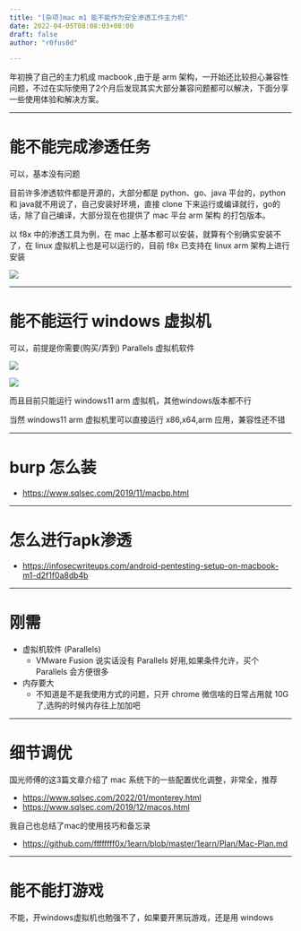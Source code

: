 ```yaml
---
title: "[杂项]mac m1 能不能作为安全渗透工作主力机"
date: 2022-04-05T08:08:03+08:00
draft: false
author: "r0fus0d"

---
```


年初换了自己的主力机成 macbook ,由于是 arm 架构，一开始还比较担心兼容性问题，不过在实际使用了2个月后发现其实大部分兼容问题都可以解决，下面分享一些使用体验和解决方案。

<!--more-->

---

# 能不能完成渗透任务

可以，基本没有问题

目前许多渗透软件都是开源的，大部分都是 python、go、java 平台的，python 和 java就不用说了，自己安装好环境，直接 clone 下来运行或编译就行，go的话，除了自己编译，大部分现在也提供了 mac 平台 arm 架构 的打包版本。

以 f8x 中的渗透工具为例，在 mac 上基本都可以安装，就算有个别确实安装不了，在 linux 虚拟机上也是可以运行的，目前 f8x 已支持在 linux arm 架构上进行安装

![](../../img/mac-m1/1.png)

---

# 能不能运行 windows 虚拟机

可以，前提是你需要(购买/弄到) Parallels 虚拟机软件

![](../../img/mac-m1/2.png)

![](../../img/mac-m1/3.png)

而且目前只能运行 windows11 arm 虚拟机，其他windows版本都不行

当然 windows11 arm 虚拟机里可以直接运行 x86,x64,arm 应用，兼容性还不错

---

# burp 怎么装

- https://www.sqlsec.com/2019/11/macbp.html

---

# 怎么进行apk渗透

- https://infosecwriteups.com/android-pentesting-setup-on-macbook-m1-d2f1f0a8db4b

---

# 刚需

- 虚拟机软件 (Parallels)
    - VMware Fusion 说实话没有 Parallels 好用,如果条件允许，买个 Parallels 会方便很多
- 内存要大
    - 不知道是不是我使用方式的问题，只开 chrome 微信啥的日常占用就 10G 了,选购的时候内存往上加加吧

---

# 细节调优

国光师傅的这3篇文章介绍了 mac 系统下的一些配置优化调整，非常全，推荐
- https://www.sqlsec.com/2022/01/monterey.html
- https://www.sqlsec.com/2019/12/macos.html

我自己也总结了mac的使用技巧和备忘录
- https://github.com/ffffffff0x/1earn/blob/master/1earn/Plan/Mac-Plan.md

---

# 能不能打游戏

不能，开windows虚拟机也勉强不了，如果要开黑玩游戏，还是用 windows
